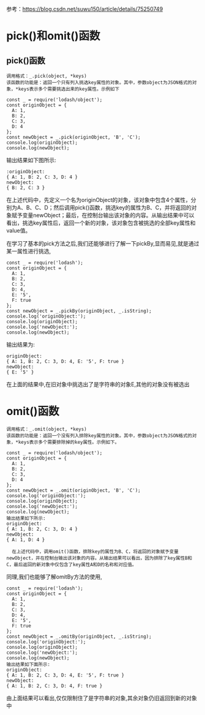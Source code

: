 参考：https://blog.csdn.net/suwu150/article/details/75250749


# pick()和omit()函数

## pick()函数

    调用格式：_.pick(object, *keys) 
    该函数的功能是：返回一个只有列入挑选key属性的对象。其中，参数object为JSON格式的对象，*keys表示多个需要挑选出来的key属性。示例如下

```
const _ = require('lodash/object');
const originObject = {
  A: 1,
  B: 2,
  C: 3,
  D: 4
};
const newObject = _.pick(originObject, 'B', 'C');
console.log(originObject);
console.log(newObject);
```

输出结果如下图所示:

```
:originObject:
{ A: 1, B: 2, C: 3, D: 4 }
newObject:
{ B: 2, C: 3 }
```


在上述代码中，先定义一个名为originObject的对象，该对象中包含4个属性，分别为A、B、C、D；然后调用pick()函数，挑选key的属性为B、C，并将返回的对象赋予变量newObject；最后，在控制台输出该对象的内容。从输出结果中可以看出，挑选key属性后，返回一个新的对象，该对象包含被挑选的全部key属性和value值。

在学习了基本的pick方法之后,我们还能够进行了解一下pickBy,显而易见,就是通过某一属性进行挑选,

```
const _ = require('lodash');
const originObject = {
  A: 1,
  B: 2,
  C: 3,
  D: 4,
  E: '5',
  F: true
};
const newObject = _.pickBy(originObject, _.isString);
console.log('originObject:');
console.log(originObject);
console.log('newObject:');
console.log(newObject);
```

输出结果为:

```
originObject:
{ A: 1, B: 2, C: 3, D: 4, E: '5', F: true }
newObject:
{ E: '5' }
```

在上面的结果中,在旧对象中挑选出了是字符串的对象E,其他的对象没有被选出



# omit()函数

    调用格式：_.omit(object, *keys) 
    该函数的功能是：返回一个没有列入排除key属性的对象。其中，参数object为JSON格式的对象，*keys表示多个需要排除掉的key属性。示例如下。
```
const _ = require('lodash/object');
const originObject = {
  A: 1,
  B: 2,
  C: 3,
  D: 4
};
const newObject = _.omit(originObject, 'B', 'C');
console.log('originObject:');
console.log(originObject);
console.log('newObject:');
console.log(newObject);
输出结果如下所示:
originObject:
{ A: 1, B: 2, C: 3, D: 4 }
newObject:
{ A: 1, D: 4 }
```
      在上述代码中，调用omit()函数，排除key的属性为B、C，将返回的对象赋予变量newObject，并在控制台输出该对象的内容。从输出结果可以看出，因为排除了key属性B和C，最后返回的新对象中仅包含了key属性A和D的名称和对应值。


同理,我们也能够了解omitBy方法的使用,

```
const _ = require('lodash');
const originObject = {
  A: 1,
  B: 2,
  C: 3,
  D: 4,
  E: '5',
  F: true
};
const newObject = _.omitBy(originObject, _.isString);
console.log('originObject:');
console.log(originObject);
console.log('newObject:');
console.log(newObject);
输出结果如下面所示:
originObject:
{ A: 1, B: 2, C: 3, D: 4, E: '5', F: true }
newObject:
{ A: 1, B: 2, C: 3, D: 4, F: true }
```

由上面结果可以看出,仅仅限制住了是字符串的对象,其余对象仍旧返回到新的对象中